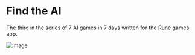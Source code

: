 # Find the AI

The third in the series of 7 AI games in 7 days written for the [Rune](https://rune.ai) games app.

![image](https://github.com/user-attachments/assets/6823bc2b-eb19-4c5e-b2fa-7e5138d2fa95)
